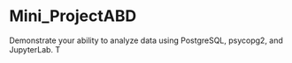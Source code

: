 # Mini_ProjectABD
Demonstrate your ability to analyze data using PostgreSQL, psycopg2, and JupyterLab. T

